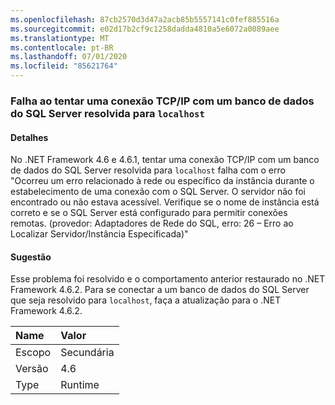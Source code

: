 ```yaml
---
ms.openlocfilehash: 87cb2570d3d47a2acb85b5557141c0fef885516a
ms.sourcegitcommit: e02d17b2cf9c1258dadda4810a5e6072a0089aee
ms.translationtype: MT
ms.contentlocale: pt-BR
ms.lasthandoff: 07/01/2020
ms.locfileid: "85621764"
---
```

### <a name="attempting-a-tcpip-connection-to-a-sql-server-database-that-resolves-to-localhost-fails"></a>Falha ao tentar uma conexão TCP/IP com um banco de dados do SQL Server resolvida para `localhost`

#### <a name="details"></a>Detalhes

No .NET Framework 4.6 e 4.6.1, tentar uma conexão TCP/IP com um banco de dados do SQL Server resolvida para <code>localhost</code> falha com o erro &quot;Ocorreu um erro relacionado à rede ou específico da instância durante o estabelecimento de uma conexão com o SQL Server. O servidor não foi encontrado ou não estava acessível. Verifique se o nome de instância está correto e se o SQL Server está configurado para permitir conexões remotas. (provedor: Adaptadores de Rede do SQL, erro: 26 – Erro ao Localizar Servidor/Instância Especificada)&quot;

#### <a name="suggestion"></a>Sugestão

Esse problema foi resolvido e o comportamento anterior restaurado no .NET Framework 4.6.2. Para se conectar a um banco de dados do SQL Server que seja resolvido para <code>localhost</code>, faça a atualização para o .NET Framework 4.6.2.

| Name    | Valor       |
|:--------|:------------|
| Escopo   |Secundária|
|Versão|4.6|
|Type|Runtime|

